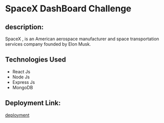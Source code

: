 # SpaceX DashBoard Challenge

 ## description:
 
 SpaceX , is an American aerospace manufacturer and space transportation services company founded by Elon Musk. 
 
 
 ## Technologies Used
 * React Js
 * Node Js
 * Express Js
 * MongoDB
 
 ## Deployment Link:
 [deployment](https://gracious-mccarthy-790919.netlify.app)
 
